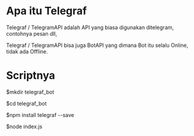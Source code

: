 # Apa itu Telegraf

Telegraf / TelegramAPI adalah API yang biasa digunakan ditelegram, contohnya pesan dll,

Telegraf / TelegramAPI bisa juga BotAPI yang dimana Bot itu selalu Online, tidak ada Offline.

# Scriptnya

$mkdir telegraf_bot

$cd telegraf_bot

$npm install telegraf --save

$node index.js
